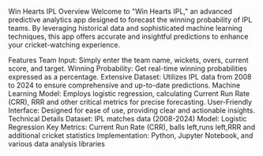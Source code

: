 Win Hearts IPL
Overview
Welcome to "Win Hearts IPL," an advanced predictive analytics app designed to forecast the winning probability of IPL teams. 
By leveraging historical data and sophisticated machine learning techniques, this app offers accurate and insightful predictions to enhance your cricket-watching experience.

Features
Team Input: Simply enter the team name, wickets, overs, current score, and target.
Winning Probability: Get real-time winning probabilities expressed as a percentage.
Extensive Dataset: Utilizes IPL data from 2008 to 2024 to ensure comprehensive and up-to-date predictions.
Machine Learning Model: Employs logistic regression, calculating Current Run Rate (CRR), RRR and other critical metrics for precise forecasting.
User-Friendly Interface: Designed for ease of use, providing clear and actionable insights.
Technical Details
Dataset: IPL matches data (2008-2024)
Model: Logistic Regression
Key Metrics: Current Run Rate (CRR), balls left,runs left,RRR and additional cricket statistics
Implementation: Python, Jupyter Notebook, and various data analysis libraries
